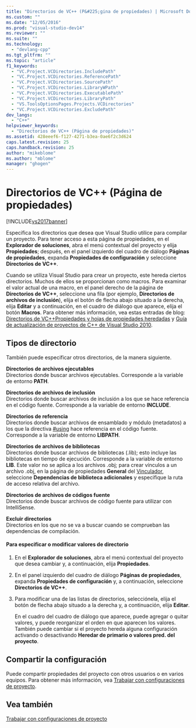 ```yaml
---
title: "Directorios de VC++ (P&#225;gina de propiedades) | Microsoft Docs"
ms.custom: ""
ms.date: "12/05/2016"
ms.prod: "visual-studio-dev14"
ms.reviewer: ""
ms.suite: ""
ms.technology: 
  - "devlang-cpp"
ms.tgt_pltfrm: ""
ms.topic: "article"
f1_keywords: 
  - "VC.Project.VCDirectories.IncludePath"
  - "VC.Project.VCDirectories.ReferencePath"
  - "VC.Project.VCDirectories.SourcePath"
  - "VC.Project.VCDirectories.LibraryWPath"
  - "VC.Project.VCDirectories.ExecutablePath"
  - "VC.Project.VCDirectories.LibraryPath"
  - "VS.ToolsOptionsPages.Projects.VCDirectories"
  - "VC.Project.VCDirectories.ExcludePath"
dev_langs: 
  - "C++"
helpviewer_keywords: 
  - "Directorios de VC++ (Página de propiedades)"
ms.assetid: 428eeef6-f127-4271-b3ea-0ae6f2c3d624
caps.latest.revision: 25
caps.handback.revision: 25
author: "mikeblome"
ms.author: "mblome"
manager: "ghogen"
---
```

# Directorios de VC++ (P&#225;gina de propiedades)
[!INCLUDE[vs2017banner](../assembler/inline/includes/vs2017banner.md)]

Especifica los directorios que desea que Visual Studio utilice para compilar un proyecto.  Para tener acceso a esta página de propiedades, en el **Explorador de soluciones**, abra el menú contextual del proyecto y elija **Propiedades**; después, en el panel izquierdo del cuadro de diálogo **Páginas de propiedades**, expanda **Propiedades de configuración** y seleccione **Directorios de VC\+\+**.  
  
 Cuando se utiliza Visual Studio para crear un proyecto, este hereda ciertos directorios.  Muchos de ellos se proporcionan como macros.  Para examinar el valor actual de una macro, en el panel derecho de la página de **Directorios de VC\+\+**, seleccione una fila \(por ejemplo, **Directorios de archivos de inclusión**\), elija el botón de flecha abajo situado a la derecha, elija **Editar** y a continuación, en el cuadro de diálogo que aparece, elija el botón **Macros**.  Para obtener más información, vea estas entradas de blog: [Directorios de VC\+\+](http://blogs.msdn.com/b/vsproject/archive/2009/07/07/vc-directories.aspx)[Propiedades y hojas de propiedades heredadas](http://blogs.msdn.com/b/vsproject/archive/2009/06/23/inherited-properties-and-property-sheets.aspx) y [Guía de actualización de proyectos de C\+\+ de Visual Studio 2010](http://blogs.msdn.com/b/vcblog/archive/2010/03/02/visual-studio-2010-c-project-upgrade-guide.aspx).  
  
## Tipos de directorio  
 También puede especificar otros directorios, de la manera siguiente.  
  
 **Directorios de archivos ejecutables**  
 Directorios donde buscar archivos ejecutables.  Corresponde a la variable de entorno **PATH**.  
  
 **Directorios de archivos de inclusión**  
 Directorios donde buscar archivos de inclusión a los que se hace referencia en el código fuente.  Corresponde a la variable de entorno **INCLUDE**.  
  
 **Directorios de referencia**  
 Directorios donde buscar archivos de ensamblado y módulo \(metadatos\) a los que la directiva [\#using](../preprocessor/hash-using-directive-cpp.md) hace referencia en el código fuente.  Corresponde a la variable de entorno **LIBPATH**.  
  
 **Directorios de archivos de bibliotecas**  
 Directorios donde buscar archivos de bibliotecas \(.lib\); esto incluye las bibliotecas en tiempo de ejecución.  Corresponde a la variable de entorno **LIB**.  Este valor no se aplica a los archivos .obj; para crear vínculos a un archivo .obj, en la página de propiedades **General** del [Vinculador](../ide/linker-property-pages.md), seleccione **Dependencias de biblioteca adicionales** y especifique la ruta de acceso relativa del archivo.  
  
 **Directorios de archivos de códigos fuente**  
 Directorios donde buscar archivos de código fuente para utilizar con IntelliSense.  
  
 **Excluir directorios**  
 Directorios en los que no se va a buscar cuando se comprueban las dependencias de compilación.  
  
#### Para especificar o modificar valores de directorio  
  
1.  En el **Explorador de soluciones**, abra el menú contextual del proyecto que desea cambiar y, a continuación, elija **Propiedades**.  
  
2.  En el panel izquierdo del cuadro de diálogo **Páginas de propiedades**, expanda **Propiedades de configuración** y, a continuación, seleccione **Directorios de VC\+\+**.  
  
3.  Para modificar una de las listas de directorios, selecciónela, elija el botón de flecha abajo situado a la derecha y, a continuación, elija **Editar**.  
  
     En el cuadro del cuadro de diálogo que aparece, puede agregar o quitar valores, y puede reorganizar el orden en que aparecen los valores.  También puede cambiar si el proyecto hereda alguna configuración activando o desactivando **Heredar de primario o valores pred. del proyecto**.  
  
## Compartir la configuración  
 Puede compartir propiedades del proyecto con otros usuarios o en varios equipos.  Para obtener más información, vea [Trabajar con configuraciones de proyecto](../ide/working-with-project-properties.md).  
  
## Vea también  
 [Trabajar con configuraciones de proyecto](../ide/working-with-project-properties.md)